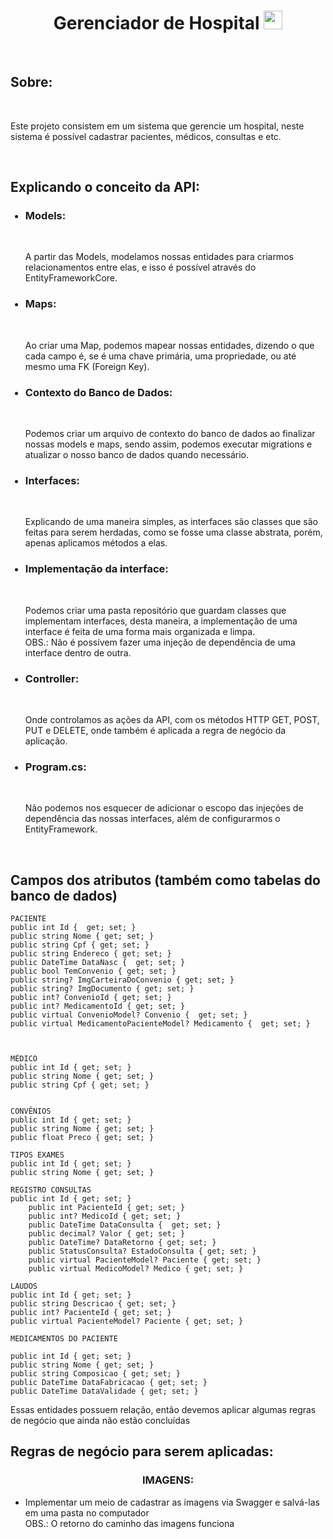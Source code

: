 <h1 align="center">Gerenciador de Hospital <img src="https://raw.githubusercontent.com/tomchen/stack-icons/master/logos/c-sharp.svg" width="30px"></h1>
<br/>

<h2>Sobre:</h2>
<br/>

<p>Este projeto consistem em um sistema que gerencie um hospital, neste sistema é possível cadastrar pacientes, médicos, consultas e etc.</p>
<br/>

<h2>Explicando o conceito da API:</h2>
<ul>
	<h3><li>Models:</li></h3><br/>
	<p>
		A partir das Models, modelamos nossas entidades para criarmos relacionamentos entre elas, e isso é possível através do EntityFrameworkCore.
	</p>
	<h3><li>Maps:</li></h3><br/>
	<p>
		Ao criar uma Map, podemos mapear nossas entidades, dizendo o que cada campo é, se é uma chave primária, uma propriedade, ou até mesmo uma FK
		(Foreign Key).
	</p>
	<h3><li>Contexto do Banco de Dados:</li></h3><br/>
	<p>
		Podemos criar um arquivo de contexto do banco de dados ao finalizar nossas models e maps, sendo assim, podemos executar migrations e atualizar
		o nosso banco de dados quando necessário.
	</p>
	<h3><li>Interfaces:</li></h3><br/>
	<p>
		Explicando de uma maneira simples, as interfaces são classes que são feitas para serem herdadas, como se fosse uma classe abstrata, porém,
		apenas aplicamos métodos a elas.
	</p>
	<h3><li>Implementação da interface:</li></h3><br/>
	<p>
		Podemos criar uma pasta repositório que guardam classes que implementam interfaces, desta maneira, a implementação de uma interface é feita
		de uma forma mais organizada e limpa. <br/>
		OBS.: Não é possívem fazer uma injeção de dependência de uma interface dentro de outra.
	</p>
	<h3><li>Controller:</li></h3><br/>
	<p>
		Onde controlamos as ações da API, com os métodos HTTP GET, POST, PUT e DELETE, onde também é aplicada a regra de negócio da aplicação.
	</p>
	<h3><li>Program.cs:</li></h3><br/>
	<p>
		Não podemos nos esquecer de adicionar o escopo das injeções de dependência das nossas interfaces, além de configurarmos o EntityFramework.
	</p>
</ul>


<br/>

<h2>Campos dos atributos (também como tabelas do banco de dados)</h2>

	PACIENTE
	public int Id {  get; set; }
	public string Nome { get; set; }
	public string Cpf { get; set; }
	public string Endereco { get; set; }
	public DateTime DataNasc {  get; set; }
	public bool TemConvenio { get; set; }
	public string? ImgCarteiraDoConvenio { get; set; }
	public string? ImgDocumento { get; set; }
	public int? ConvenioId { get; set; }
	public int? MedicamentoId { get; set; }
	public virtual ConvenioModel? Convenio {  get; set; }
	public virtual MedicamentoPacienteModel? Medicamento {  get; set; }



	MÉDICO
	public int Id { get; set; }
	public string Nome { get; set; }
	public string Cpf { get; set; }


	CONVÊNIOS
	public int Id { get; set; }
	public string Nome { get; set; }
	public float Preco { get; set; }

	TIPOS EXAMES
	public int Id { get; set; }
	public string Nome { get; set; }

	REGISTRO CONSULTAS
	public int Id { get; set; }
        public int PacienteId { get; set; }
        public int? MedicoId { get; set; }
        public DateTime DataConsulta {  get; set; }
        public decimal? Valor { get; set; }
        public DateTime? DataRetorno { get; set; }
        public StatusConsulta? EstadoConsulta { get; set; }
        public virtual PacienteModel? Paciente { get; set; }
        public virtual MedicoModel? Medico { get; set; }

	LAUDOS
	public int Id { get; set; }
	public string Descricao { get; set; }
	public int? PacienteId { get; set; }
	public virtual PacienteModel? Paciente { get; set; }

	MEDICAMENTOS DO PACIENTE

	public int Id { get; set; }
	public string Nome { get; set; }
	public string Composicao { get; set; }
	public DateTime DataFabricacao { get; set; }
	public DateTime DataValidade { get; set; }

<p>Essas entidades possuem relação, então devemos aplicar algumas regras de negócio que ainda não estão concluídas</p>
<h2>Regras de negócio para serem aplicadas:</h2>

<h3 align="center">IMAGENS:</h3>
<ul>
	<li>Implementar um meio de cadastrar as imagens via Swagger e salvá-las em uma pasta no computador<br/>OBS.: O retorno do caminho das imagens funciona</li>
</ul>
